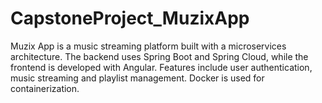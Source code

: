 # CapstoneProject_MuzixApp
Muzix App is a music streaming platform built with a microservices architecture. The backend uses Spring Boot and Spring Cloud, while the frontend is developed with Angular. Features include user authentication, music streaming and playlist management. Docker is used for containerization.
